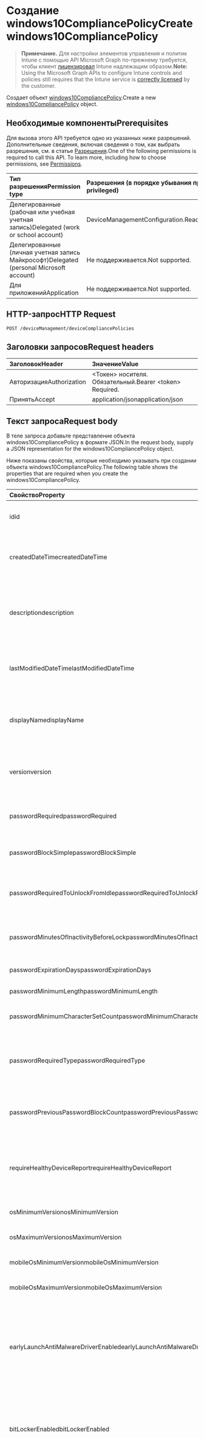 # <a name="create-windows10compliancepolicy"></a><span data-ttu-id="504eb-101">Создание windows10CompliancePolicy</span><span class="sxs-lookup"><span data-stu-id="504eb-101">Create windows10CompliancePolicy</span></span>

> <span data-ttu-id="504eb-102">**Примечание.** Для настройки элементов управления и политик Intune с помощью API Microsoft Graph по-прежнему требуется, чтобы клиент [лицензировал](https://go.microsoft.com/fwlink/?linkid=839381) Intune надлежащим образом.</span><span class="sxs-lookup"><span data-stu-id="504eb-102">**Note:** Using the Microsoft Graph APIs to configure Intune controls and policies still requires that the Intune service is [correctly licensed](https://go.microsoft.com/fwlink/?linkid=839381) by the customer.</span></span>

<span data-ttu-id="504eb-103">Создает объект [windows10CompliancePolicy](../resources/intune_deviceconfig_windows10compliancepolicy.md).</span><span class="sxs-lookup"><span data-stu-id="504eb-103">Create a new [windows10CompliancePolicy](../resources/intune_deviceconfig_windows10compliancepolicy.md) object.</span></span>
## <a name="prerequisites"></a><span data-ttu-id="504eb-104">Необходимые компоненты</span><span class="sxs-lookup"><span data-stu-id="504eb-104">Prerequisites</span></span>
<span data-ttu-id="504eb-p101">Для вызова этого API требуется одно из указанных ниже разрешений. Дополнительные сведения, включая сведения о том, как выбрать разрешения, см. в статье [Разрешения](../../../concepts/permissions_reference.md).</span><span class="sxs-lookup"><span data-stu-id="504eb-p101">One of the following permissions is required to call this API. To learn more, including how to choose permissions, see [Permissions](../../../concepts/permissions_reference.md).</span></span>

|<span data-ttu-id="504eb-107">Тип разрешения</span><span class="sxs-lookup"><span data-stu-id="504eb-107">Permission type</span></span>|<span data-ttu-id="504eb-108">Разрешения (в порядке убывания привилегий)</span><span class="sxs-lookup"><span data-stu-id="504eb-108">Permissions (from most to least privileged)</span></span>|
|:---|:---|
|<span data-ttu-id="504eb-109">Делегированные (рабочая или учебная учетная запись)</span><span class="sxs-lookup"><span data-stu-id="504eb-109">Delegated (work or school account)</span></span>|<span data-ttu-id="504eb-110">DeviceManagementConfiguration.ReadWrite.All</span><span class="sxs-lookup"><span data-stu-id="504eb-110">DeviceManagementConfiguration.ReadWrite.All</span></span>|
|<span data-ttu-id="504eb-111">Делегированные (личная учетная запись Майкрософт)</span><span class="sxs-lookup"><span data-stu-id="504eb-111">Delegated (personal Microsoft account)</span></span>|<span data-ttu-id="504eb-112">Не поддерживается.</span><span class="sxs-lookup"><span data-stu-id="504eb-112">Not supported.</span></span>|
|<span data-ttu-id="504eb-113">Для приложений</span><span class="sxs-lookup"><span data-stu-id="504eb-113">Application</span></span>|<span data-ttu-id="504eb-114">Не поддерживается.</span><span class="sxs-lookup"><span data-stu-id="504eb-114">Not supported.</span></span>|

## <a name="http-request"></a><span data-ttu-id="504eb-115">HTTP-запрос</span><span class="sxs-lookup"><span data-stu-id="504eb-115">HTTP Request</span></span>
<!-- {
  "blockType": "ignored"
}
-->
``` http
POST /deviceManagement/deviceCompliancePolicies
```

## <a name="request-headers"></a><span data-ttu-id="504eb-116">Заголовки запросов</span><span class="sxs-lookup"><span data-stu-id="504eb-116">Request headers</span></span>
|<span data-ttu-id="504eb-117">Заголовок</span><span class="sxs-lookup"><span data-stu-id="504eb-117">Header</span></span>|<span data-ttu-id="504eb-118">Значение</span><span class="sxs-lookup"><span data-stu-id="504eb-118">Value</span></span>|
|:---|:---|
|<span data-ttu-id="504eb-119">Авторизация</span><span class="sxs-lookup"><span data-stu-id="504eb-119">Authorization</span></span>|<span data-ttu-id="504eb-120">&lt;Токен&gt; носителя. Обязательный.</span><span class="sxs-lookup"><span data-stu-id="504eb-120">Bearer &lt;token&gt; Required.</span></span>|
|<span data-ttu-id="504eb-121">Принять</span><span class="sxs-lookup"><span data-stu-id="504eb-121">Accept</span></span>|<span data-ttu-id="504eb-122">application/json</span><span class="sxs-lookup"><span data-stu-id="504eb-122">application/json</span></span>|

## <a name="request-body"></a><span data-ttu-id="504eb-123">Текст запроса</span><span class="sxs-lookup"><span data-stu-id="504eb-123">Request body</span></span>
<span data-ttu-id="504eb-124">В теле запроса добавьте представление объекта windows10CompliancePolicy в формате JSON.</span><span class="sxs-lookup"><span data-stu-id="504eb-124">In the request body, supply a JSON representation for the windows10CompliancePolicy object.</span></span>

<span data-ttu-id="504eb-125">Ниже показаны свойства, которые необходимо указывать при создании объекта windows10CompliancePolicy.</span><span class="sxs-lookup"><span data-stu-id="504eb-125">The following table shows the properties that are required when you create the windows10CompliancePolicy.</span></span>

|<span data-ttu-id="504eb-126">Свойство</span><span class="sxs-lookup"><span data-stu-id="504eb-126">Property</span></span>|<span data-ttu-id="504eb-127">Тип</span><span class="sxs-lookup"><span data-stu-id="504eb-127">Type</span></span>|<span data-ttu-id="504eb-128">Описание</span><span class="sxs-lookup"><span data-stu-id="504eb-128">Description</span></span>|
|:---|:---|:---|
|<span data-ttu-id="504eb-129">id</span><span class="sxs-lookup"><span data-stu-id="504eb-129">id</span></span>|<span data-ttu-id="504eb-130">String</span><span class="sxs-lookup"><span data-stu-id="504eb-130">String</span></span>|<span data-ttu-id="504eb-131">Ключ объекта.</span><span class="sxs-lookup"><span data-stu-id="504eb-131">Key of the entity.</span></span> <span data-ttu-id="504eb-132">Наследуется от объекта [deviceCompliancePolicy](../resources/intune_deviceconfig_devicecompliancepolicy.md).</span><span class="sxs-lookup"><span data-stu-id="504eb-132">Inherited from [deviceCompliancePolicy](../resources/intune_deviceconfig_devicecompliancepolicy.md)</span></span>|
|<span data-ttu-id="504eb-133">createdDateTime</span><span class="sxs-lookup"><span data-stu-id="504eb-133">createdDateTime</span></span>|<span data-ttu-id="504eb-134">DateTimeOffset</span><span class="sxs-lookup"><span data-stu-id="504eb-134">DateTimeOffset</span></span>|<span data-ttu-id="504eb-135">Дата и время создания объекта.</span><span class="sxs-lookup"><span data-stu-id="504eb-135">DateTime the object was created.</span></span> <span data-ttu-id="504eb-136">Наследуется от объекта [deviceCompliancePolicy](../resources/intune_deviceconfig_devicecompliancepolicy.md).</span><span class="sxs-lookup"><span data-stu-id="504eb-136">Inherited from [deviceCompliancePolicy](../resources/intune_deviceconfig_devicecompliancepolicy.md)</span></span>|
|<span data-ttu-id="504eb-137">description</span><span class="sxs-lookup"><span data-stu-id="504eb-137">description</span></span>|<span data-ttu-id="504eb-138">String</span><span class="sxs-lookup"><span data-stu-id="504eb-138">String</span></span>|<span data-ttu-id="504eb-139">Указанное администратором описание конфигурации устройства.</span><span class="sxs-lookup"><span data-stu-id="504eb-139">Admin provided description of the Device Configuration.</span></span> <span data-ttu-id="504eb-140">Наследуется от объекта [deviceCompliancePolicy](../resources/intune_deviceconfig_devicecompliancepolicy.md).</span><span class="sxs-lookup"><span data-stu-id="504eb-140">Inherited from [deviceCompliancePolicy](../resources/intune_deviceconfig_devicecompliancepolicy.md)</span></span>|
|<span data-ttu-id="504eb-141">lastModifiedDateTime</span><span class="sxs-lookup"><span data-stu-id="504eb-141">lastModifiedDateTime</span></span>|<span data-ttu-id="504eb-142">DateTimeOffset</span><span class="sxs-lookup"><span data-stu-id="504eb-142">DateTimeOffset</span></span>|<span data-ttu-id="504eb-143">Дата и время последнего изменения объекта.</span><span class="sxs-lookup"><span data-stu-id="504eb-143">DateTime the object was last modified.</span></span> <span data-ttu-id="504eb-144">Наследуется от объекта [deviceCompliancePolicy](../resources/intune_deviceconfig_devicecompliancepolicy.md).</span><span class="sxs-lookup"><span data-stu-id="504eb-144">Inherited from [deviceCompliancePolicy](../resources/intune_deviceconfig_devicecompliancepolicy.md)</span></span>|
|<span data-ttu-id="504eb-145">displayName</span><span class="sxs-lookup"><span data-stu-id="504eb-145">displayName</span></span>|<span data-ttu-id="504eb-146">String</span><span class="sxs-lookup"><span data-stu-id="504eb-146">String</span></span>|<span data-ttu-id="504eb-147">Указанное администратором имя конфигурации устройства.</span><span class="sxs-lookup"><span data-stu-id="504eb-147">Admin provided name of the device configuration.</span></span> <span data-ttu-id="504eb-148">Наследуется от объекта [deviceCompliancePolicy](../resources/intune_deviceconfig_devicecompliancepolicy.md).</span><span class="sxs-lookup"><span data-stu-id="504eb-148">Inherited from [deviceCompliancePolicy](../resources/intune_deviceconfig_devicecompliancepolicy.md)</span></span>|
|<span data-ttu-id="504eb-149">version</span><span class="sxs-lookup"><span data-stu-id="504eb-149">version</span></span>|<span data-ttu-id="504eb-150">Int32</span><span class="sxs-lookup"><span data-stu-id="504eb-150">Int32</span></span>|<span data-ttu-id="504eb-151">Версия конфигурации устройства.</span><span class="sxs-lookup"><span data-stu-id="504eb-151">Version of the device configuration.</span></span> <span data-ttu-id="504eb-152">Наследуется от объекта [deviceCompliancePolicy](../resources/intune_deviceconfig_devicecompliancepolicy.md).</span><span class="sxs-lookup"><span data-stu-id="504eb-152">Inherited from [deviceCompliancePolicy](../resources/intune_deviceconfig_devicecompliancepolicy.md)</span></span>|
|<span data-ttu-id="504eb-153">passwordRequired</span><span class="sxs-lookup"><span data-stu-id="504eb-153">passwordRequired</span></span>|<span data-ttu-id="504eb-154">Boolean</span><span class="sxs-lookup"><span data-stu-id="504eb-154">Boolean</span></span>|<span data-ttu-id="504eb-155">Указывает на то, что для разблокировки устройства с Windows требуется пароль.</span><span class="sxs-lookup"><span data-stu-id="504eb-155">Require a password to unlock Windows device.</span></span>|
|<span data-ttu-id="504eb-156">passwordBlockSimple</span><span class="sxs-lookup"><span data-stu-id="504eb-156">passwordBlockSimple</span></span>|<span data-ttu-id="504eb-157">Boolean</span><span class="sxs-lookup"><span data-stu-id="504eb-157">Boolean</span></span>|<span data-ttu-id="504eb-158">Указывает, требуется ли блокировать простой пароль.</span><span class="sxs-lookup"><span data-stu-id="504eb-158">Indicates whether or not to block simple password.</span></span>|
|<span data-ttu-id="504eb-159">passwordRequiredToUnlockFromIdle</span><span class="sxs-lookup"><span data-stu-id="504eb-159">passwordRequiredToUnlockFromIdle</span></span>|<span data-ttu-id="504eb-160">Boolean</span><span class="sxs-lookup"><span data-stu-id="504eb-160">Boolean</span></span>|<span data-ttu-id="504eb-161">Указывает на то, что для разблокировки неактивного устройства требуется указывать пароль.</span><span class="sxs-lookup"><span data-stu-id="504eb-161">Require a password to unlock an idle device.</span></span>|
|<span data-ttu-id="504eb-162">passwordMinutesOfInactivityBeforeLock</span><span class="sxs-lookup"><span data-stu-id="504eb-162">passwordMinutesOfInactivityBeforeLock</span></span>|<span data-ttu-id="504eb-163">Int32</span><span class="sxs-lookup"><span data-stu-id="504eb-163">Int32</span></span>|<span data-ttu-id="504eb-164">Период бездействия (в минутах), по истечении которого будет запрашиваться ввод пароля.</span><span class="sxs-lookup"><span data-stu-id="504eb-164">Minutes of inactivity before a password is required.</span></span>|
|<span data-ttu-id="504eb-165">passwordExpirationDays</span><span class="sxs-lookup"><span data-stu-id="504eb-165">passwordExpirationDays</span></span>|<span data-ttu-id="504eb-166">Int32</span><span class="sxs-lookup"><span data-stu-id="504eb-166">Int32</span></span>|<span data-ttu-id="504eb-167">Срок действия пароля (в днях).</span><span class="sxs-lookup"><span data-stu-id="504eb-167">The password expiration in days.</span></span>|
|<span data-ttu-id="504eb-168">passwordMinimumLength</span><span class="sxs-lookup"><span data-stu-id="504eb-168">passwordMinimumLength</span></span>|<span data-ttu-id="504eb-169">Int32</span><span class="sxs-lookup"><span data-stu-id="504eb-169">Int32</span></span>|<span data-ttu-id="504eb-170">Минимальная длина пароля.</span><span class="sxs-lookup"><span data-stu-id="504eb-170">The minimum password length.</span></span>|
|<span data-ttu-id="504eb-171">passwordMinimumCharacterSetCount</span><span class="sxs-lookup"><span data-stu-id="504eb-171">passwordMinimumCharacterSetCount</span></span>|<span data-ttu-id="504eb-172">Int32</span><span class="sxs-lookup"><span data-stu-id="504eb-172">Int32</span></span>|<span data-ttu-id="504eb-173">Количество наборов символов, которые требуются для пароля.</span><span class="sxs-lookup"><span data-stu-id="504eb-173">The number of character sets required in the password.</span></span>|
|<span data-ttu-id="504eb-174">passwordRequiredType</span><span class="sxs-lookup"><span data-stu-id="504eb-174">passwordRequiredType</span></span>|[<span data-ttu-id="504eb-175">requiredPasswordType</span><span class="sxs-lookup"><span data-stu-id="504eb-175">requiredPasswordType</span></span>](../resources/intune_deviceconfig_requiredpasswordtype.md)|<span data-ttu-id="504eb-176">Требуемый тип пароля.</span><span class="sxs-lookup"><span data-stu-id="504eb-176">The required password type.</span></span> <span data-ttu-id="504eb-177">Возможные значения: `deviceDefault`, `alphanumeric`, `numeric`.</span><span class="sxs-lookup"><span data-stu-id="504eb-177">Possible values are: `deviceDefault`, `alphanumeric`, `numeric`.</span></span>|
|<span data-ttu-id="504eb-178">passwordPreviousPasswordBlockCount</span><span class="sxs-lookup"><span data-stu-id="504eb-178">passwordPreviousPasswordBlockCount</span></span>|<span data-ttu-id="504eb-179">Int32</span><span class="sxs-lookup"><span data-stu-id="504eb-179">Int32</span></span>|<span data-ttu-id="504eb-180">Количество предыдущих паролей, повторное использование которых требуется запретить.</span><span class="sxs-lookup"><span data-stu-id="504eb-180">The number of previous passwords to prevent re-use of.</span></span>|
|<span data-ttu-id="504eb-181">requireHealthyDeviceReport</span><span class="sxs-lookup"><span data-stu-id="504eb-181">requireHealthyDeviceReport</span></span>|<span data-ttu-id="504eb-182">Boolean</span><span class="sxs-lookup"><span data-stu-id="504eb-182">Boolean</span></span>|<span data-ttu-id="504eb-183">Указывает на то, что служба подтверждения работоспособности устройства Windows должна сообщать о работоспособности.</span><span class="sxs-lookup"><span data-stu-id="504eb-183">Require devices to be reported as healthy by Windows Device Health Attestation.</span></span>|
|<span data-ttu-id="504eb-184">osMinimumVersion</span><span class="sxs-lookup"><span data-stu-id="504eb-184">osMinimumVersion</span></span>|<span data-ttu-id="504eb-185">String</span><span class="sxs-lookup"><span data-stu-id="504eb-185">String</span></span>|<span data-ttu-id="504eb-186">Минимальная версия Windows 10.</span><span class="sxs-lookup"><span data-stu-id="504eb-186">Minimum Windows 10 version.</span></span>|
|<span data-ttu-id="504eb-187">osMaximumVersion</span><span class="sxs-lookup"><span data-stu-id="504eb-187">osMaximumVersion</span></span>|<span data-ttu-id="504eb-188">String</span><span class="sxs-lookup"><span data-stu-id="504eb-188">String</span></span>|<span data-ttu-id="504eb-189">Максимальная версия Windows 10.</span><span class="sxs-lookup"><span data-stu-id="504eb-189">Maximum Windows 10 version.</span></span>|
|<span data-ttu-id="504eb-190">mobileOsMinimumVersion</span><span class="sxs-lookup"><span data-stu-id="504eb-190">mobileOsMinimumVersion</span></span>|<span data-ttu-id="504eb-191">String</span><span class="sxs-lookup"><span data-stu-id="504eb-191">String</span></span>|<span data-ttu-id="504eb-192">Минимальная версия Windows Phone.</span><span class="sxs-lookup"><span data-stu-id="504eb-192">Minimum Windows Phone version.</span></span>|
|<span data-ttu-id="504eb-193">mobileOsMaximumVersion</span><span class="sxs-lookup"><span data-stu-id="504eb-193">mobileOsMaximumVersion</span></span>|<span data-ttu-id="504eb-194">String</span><span class="sxs-lookup"><span data-stu-id="504eb-194">String</span></span>|<span data-ttu-id="504eb-195">Максимальная версия Windows Phone.</span><span class="sxs-lookup"><span data-stu-id="504eb-195">Maximum Windows Phone version.</span></span>|
|<span data-ttu-id="504eb-196">earlyLaunchAntiMalwareDriverEnabled</span><span class="sxs-lookup"><span data-stu-id="504eb-196">earlyLaunchAntiMalwareDriverEnabled</span></span>|<span data-ttu-id="504eb-197">Boolean</span><span class="sxs-lookup"><span data-stu-id="504eb-197">Boolean</span></span>|<span data-ttu-id="504eb-198">Указывает на то, что служба подтверждения работоспособности устройства Windows должна сообщать о работоспособности (драйвер раннего запуска антивредоносной программы включен).</span><span class="sxs-lookup"><span data-stu-id="504eb-198">Require devices to be reported as healthy by Windows Device Health Attestation - early launch antimalware driver is enabled.</span></span>|
|<span data-ttu-id="504eb-199">bitLockerEnabled</span><span class="sxs-lookup"><span data-stu-id="504eb-199">bitLockerEnabled</span></span>|<span data-ttu-id="504eb-200">Boolean</span><span class="sxs-lookup"><span data-stu-id="504eb-200">Boolean</span></span>|<span data-ttu-id="504eb-201">Указывает на то, что служба подтверждения работоспособности устройства Windows должна сообщать о работоспособности (средство BitLocker включено).</span><span class="sxs-lookup"><span data-stu-id="504eb-201">Require devices to be reported healthy by Windows Device Health Attestation - bit locker is enabled</span></span>|
|<span data-ttu-id="504eb-202">secureBootEnabled</span><span class="sxs-lookup"><span data-stu-id="504eb-202">secureBootEnabled</span></span>|<span data-ttu-id="504eb-203">Boolean</span><span class="sxs-lookup"><span data-stu-id="504eb-203">Boolean</span></span>|<span data-ttu-id="504eb-204">Указывает на то, что служба подтверждения работоспособности устройства Windows должна сообщать о работоспособности (безопасная загрузка включена).</span><span class="sxs-lookup"><span data-stu-id="504eb-204">Require devices to be reported as healthy by Windows Device Health Attestation - secure boot is enabled.</span></span>|
|<span data-ttu-id="504eb-205">codeIntegrityEnabled</span><span class="sxs-lookup"><span data-stu-id="504eb-205">codeIntegrityEnabled</span></span>|<span data-ttu-id="504eb-206">Boolean</span><span class="sxs-lookup"><span data-stu-id="504eb-206">Boolean</span></span>|<span data-ttu-id="504eb-207">Указывает на то, что служба подтверждения работоспособности устройства Windows должна сообщать о работоспособности.</span><span class="sxs-lookup"><span data-stu-id="504eb-207">Require devices to be reported as healthy by Windows Device Health Attestation.</span></span>|
|<span data-ttu-id="504eb-208">storageRequireEncryption</span><span class="sxs-lookup"><span data-stu-id="504eb-208">storageRequireEncryption</span></span>|<span data-ttu-id="504eb-209">Boolean</span><span class="sxs-lookup"><span data-stu-id="504eb-209">Boolean</span></span>|<span data-ttu-id="504eb-210">Указывает, обязательно ли шифрование данных на устройствах с Windows.</span><span class="sxs-lookup"><span data-stu-id="504eb-210">Require encryption on windows devices.</span></span>|



## <a name="response"></a><span data-ttu-id="504eb-211">Отклик</span><span class="sxs-lookup"><span data-stu-id="504eb-211">Response</span></span>
<span data-ttu-id="504eb-212">В случае успешного выполнения этот метод возвращает код ответа `201 Created` и объект [windows10CompliancePolicy](../resources/intune_deviceconfig_windows10compliancepolicy.md) в теле ответа.</span><span class="sxs-lookup"><span data-stu-id="504eb-212">If successful, this method returns a `201 Created` response code and a [windows10CompliancePolicy](../resources/intune_deviceconfig_windows10compliancepolicy.md) object in the response body.</span></span>

## <a name="example"></a><span data-ttu-id="504eb-213">Пример</span><span class="sxs-lookup"><span data-stu-id="504eb-213">Example</span></span>
### <a name="request"></a><span data-ttu-id="504eb-214">Запрос</span><span class="sxs-lookup"><span data-stu-id="504eb-214">Request</span></span>
<span data-ttu-id="504eb-215">Ниже приведен пример запроса.</span><span class="sxs-lookup"><span data-stu-id="504eb-215">Here is an example of the request.</span></span>
``` http
POST https://graph.microsoft.com/v1.0/deviceManagement/deviceCompliancePolicies
Content-type: application/json
Content-length: 954

{
  "@odata.type": "#microsoft.graph.windows10CompliancePolicy",
  "description": "Description value",
  "displayName": "Display Name value",
  "version": 7,
  "passwordRequired": true,
  "passwordBlockSimple": true,
  "passwordRequiredToUnlockFromIdle": true,
  "passwordMinutesOfInactivityBeforeLock": 5,
  "passwordExpirationDays": 6,
  "passwordMinimumLength": 5,
  "passwordMinimumCharacterSetCount": 0,
  "passwordRequiredType": "alphanumeric",
  "passwordPreviousPasswordBlockCount": 2,
  "requireHealthyDeviceReport": true,
  "osMinimumVersion": "Os Minimum Version value",
  "osMaximumVersion": "Os Maximum Version value",
  "mobileOsMinimumVersion": "Mobile Os Minimum Version value",
  "mobileOsMaximumVersion": "Mobile Os Maximum Version value",
  "earlyLaunchAntiMalwareDriverEnabled": true,
  "bitLockerEnabled": true,
  "secureBootEnabled": true,
  "codeIntegrityEnabled": true,
  "storageRequireEncryption": true
}
```

### <a name="response"></a><span data-ttu-id="504eb-216">Ответ</span><span class="sxs-lookup"><span data-stu-id="504eb-216">Response</span></span>
<span data-ttu-id="504eb-p109">Ниже приведен пример ответа. Примечание. Объект ответа, показанный здесь, может быть усечен для краткости. Все свойства будут возвращены при фактическом вызове.</span><span class="sxs-lookup"><span data-stu-id="504eb-p109">Here is an example of the response. Note: The response object shown here may be truncated for brevity. All of the properties will be returned from an actual call.</span></span>
``` http
HTTP/1.1 201 Created
Content-Type: application/json
Content-Length: 1126

{
  "@odata.type": "#microsoft.graph.windows10CompliancePolicy",
  "id": "2919ae62-ae62-2919-62ae-192962ae1929",
  "createdDateTime": "2017-01-01T00:02:43.5775965-08:00",
  "description": "Description value",
  "lastModifiedDateTime": "2017-01-01T00:00:35.1329464-08:00",
  "displayName": "Display Name value",
  "version": 7,
  "passwordRequired": true,
  "passwordBlockSimple": true,
  "passwordRequiredToUnlockFromIdle": true,
  "passwordMinutesOfInactivityBeforeLock": 5,
  "passwordExpirationDays": 6,
  "passwordMinimumLength": 5,
  "passwordMinimumCharacterSetCount": 0,
  "passwordRequiredType": "alphanumeric",
  "passwordPreviousPasswordBlockCount": 2,
  "requireHealthyDeviceReport": true,
  "osMinimumVersion": "Os Minimum Version value",
  "osMaximumVersion": "Os Maximum Version value",
  "mobileOsMinimumVersion": "Mobile Os Minimum Version value",
  "mobileOsMaximumVersion": "Mobile Os Maximum Version value",
  "earlyLaunchAntiMalwareDriverEnabled": true,
  "bitLockerEnabled": true,
  "secureBootEnabled": true,
  "codeIntegrityEnabled": true,
  "storageRequireEncryption": true
}
```



